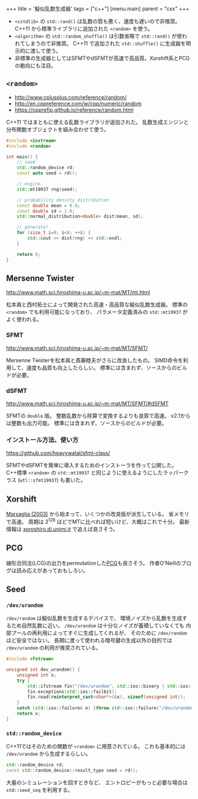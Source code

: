 +++
title = '擬似乱数生成器'
tags = ["c++"]
[menu.main]
  parent = "cxx"
+++

-   `<cstdlib>` の `std::rand()` は乱数の質も悪く、速度も遅いので非推奨。
    C++11 から標準ライブラリに追加された `<random>` を使う。
-   `<algorithm>` の `std::random_shuffle()` は引数省略で
    `std::rand()` が使われてしまうので非推奨。
    C++11 で追加された `std::shuffle()` に生成器を明示的に渡して使う。
-   非標準の生成器としてはSFMTやdSFMTが高速で高品質。Xorshift系とPCGの動向にも注目。


## `<random>`

-   <http://www.cplusplus.com/reference/random/>
-   <http://en.cppreference.com/w/cpp/numeric/random>
-   <https://cpprefjp.github.io/reference/random.html>

C++11 ではまともに使える乱数ライブラリが追加された。
乱数生成エンジンと分布関数オブジェクトを組み合わせて使う。

```c++
#include <iostream>
#include <random>

int main() {
    // seed
    std::random_device rd;
    const auto seed = rd();

    // engine
    std::mt19937 rng(seed);

    // probability density distribution
    const double mean = 0.0;
    const double sd = 1.0;
    std::normal_distribution<double> dist(mean, sd);

    // generate!
    for (size_t i=0; i<8; ++i) {
        std::cout << dist(rng) << std::endl;
    }

    return 0;
}
```

## Mersenne Twister

<http://www.math.sci.hiroshima-u.ac.jp/~m-mat/MT/mt.html>

松本眞と西村拓士によって開発された高速・高品質な擬似乱数生成器。
標準の `<random>` でも利用可能になっており、
パラメータ定義済みの `std::mt19937` がよく使われる。

### SFMT

<http://www.math.sci.hiroshima-u.ac.jp/~m-mat/MT/SFMT/>

Mersenne Twisterを松本眞と斎藤睦夫がさらに改良したもの。
SIMD命令を利用して、速度も品質も向上したらしい。
標準には含まれず、ソースからのビルドが必要。

### dSFMT

<http://www.math.sci.hiroshima-u.ac.jp/~m-mat/MT/SFMT/#dSFMT>

SFMTの `double` 版。
整数乱数から除算で変換するよりも良質で高速。
v2.1からは整数も出力可能。
標準には含まれず、ソースからのビルドが必要。

### インストール方法、使い方

<https://github.com/heavywatal/sfmt-class/>

SFMTやdSFMTを簡単に導入するためのインストーラを作って公開した。
C++標準 `<random>` の `std::mt19937`
と同じように使えるようにしたラッパークラス
(`wtl::sfmt19937`) も書いた。

## Xorshift

[Marsaglia (2003)](https://www.jstatsoft.org/article/view/v008i14)
から始まって、いくつかの改良版が派生している。
省メモリで高速。
周期は $2^{128}$ ほどでMTに比べれば短いけど、大概はこれで十分。
最新情報は
[xoroshiro.di.unimi.it](http://xoroshiro.di.unimi.it/)
で追えば良さそう。

## PCG

線形合同法(LCG)の出力をpermutationした[PCG](http://www.pcg-random.org/)も良さそう。
作者O'Neillのブログは読み応えがあっておもしろい。


## Seed

### `/dev/urandom`

`/dev/random` は擬似乱数を生成するデバイスで、
環境ノイズから乱数を生成するため自然乱数に近い。
`/dev/urandom` は十分なノイズが蓄積していなくても
内部プールの再利用によってすぐに生成してくれるが、
そのために `/dev/random` ほど安全ではない。
長期に渡って使われる暗号鍵の生成以外の目的では
`/dev/urandom` の利用が推奨されている。

```c++
#include <fstream>

unsigned int dev_urandom() {
    unsigned int x;
    try {
        std::ifstream fin("/dev/urandom", std::ios::binary | std::ios::in);
        fin.exceptions(std::ios::failbit);
        fin.read(reinterpret_cast<char*>(&x), sizeof(unsigned int));
    }
    catch (std::ios::failure& e) {throw std::ios::failure("/dev/urandom");}
    return x;
}
```

### `std::random_device`

C++11ではそのための関数が `<random>` に用意されている。
これも基本的には `/dev/urandom` から生成するらしい。

```c++
std::random_device rd;
const std::random_device::result_type seed = rd();
```

大量のシミュレーションを回すときなど、
エントロピーがもっと必要な場合は `std::seed_seq` を利用する。

